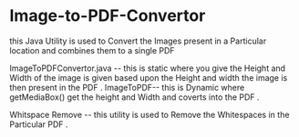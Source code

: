 # Image-to-PDF-Convertor
this Java Utility is used to Convert the Images present in a Particular location and combines them to a single PDF 

ImageToPDFConvertor.java -- this is static where you give the Height and Width of the image is given based upon the Height and width the image is then present in the PDF . 
ImageToPDF-- this is Dynamic where getMediaBox() get the height and Width and coverts into the PDF . 

Whitspace Remove -- this utility is used to Remove the Whitespaces in the Particular PDF . 

